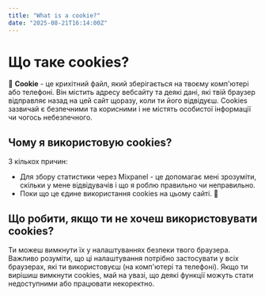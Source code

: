 ```yaml
---
title: "What is a cookie?"
date: "2025-08-21T16:14:00Z"
---
```


# Що таке cookies?

🍪 **Cookie** - це крихітний файл, який зберігається на твоєму комп'ютері або телефоні. Він містить адресу вебсайту та деякі дані, які твій браузер відправляє назад на цей сайт щоразу, коли ти його відвідуєш. Cookies зазвичай є безпечними та корисними і не містять особистої інформації чи чогось небезпечного.

## Чому я використовую cookies?

З кількох причин:

- Для збору статистики через Mixpanel - це допомагає мені зрозуміти, скільки у мене відвідувачів і що я роблю правильно чи неправильно.
- Поки що це єдине використання cookies на цьому сайті. 🤔

## Що робити, якщо ти не хочеш використовувати cookies?

Ти можеш вимкнути їх у налаштуваннях безпеки твого браузера. Важливо розуміти, що ці налаштування потрібно застосувати у всіх браузерах, які ти використовуєш (на комп'ютері та телефоні). Якщо ти вирішиш вимкнути cookies, май на увазі, що деякі функції можуть стати недоступними або працювати некоректно.
